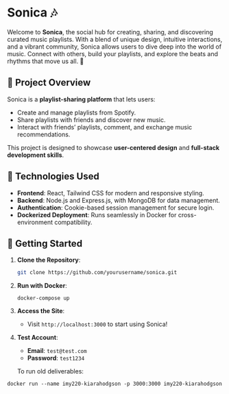 
# Sonica 🎶

Welcome to **Sonica**, the social hub for creating, sharing, and discovering curated music playlists. With a blend of unique design, intuitive interactions, and a vibrant community, Sonica allows users to dive deep into the world of music. Connect with others, build your playlists, and explore the beats and rhythms that move us all. 🌌

## 🎯 Project Overview

Sonica is a **playlist-sharing platform** that lets users:
- Create and manage playlists from Spotify.
- Share playlists with friends and discover new music.
- Interact with friends’ playlists, comment, and exchange music recommendations.

This project is designed to showcase **user-centered design** and **full-stack development skills**.


## 🔧 Technologies Used

- **Frontend**: React, Tailwind CSS for modern and responsive styling.
- **Backend**: Node.js and Express.js, with MongoDB for data management.
- **Authentication**: Cookie-based session management for secure login.
- **Dockerized Deployment**: Runs seamlessly in Docker for cross-environment compatibility.


## 🚀 Getting Started

1. **Clone the Repository**:
   ```bash
   git clone https://github.com/yourusername/sonica.git
   ```

2. **Run with Docker**:
   ```
   docker-compose up
   ```
3. **Access the Site**:
   - Visit `http://localhost:3000` to start using Sonica!

4. **Test Account**:
   - **Email**: `test@test.com`
   - **Password**: `test1234`

   To run old deliverables: 
```docker build -t imy220-kiarahodgson .
docker run --name imy220-kiarahodgson -p 3000:3000 imy220-kiarahodgson








